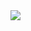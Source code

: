 <a href="https://github.com/devxb/gitanimals">
  <img src="https://render.gitanimals.org/farms/crhwang822"/>
</a>
